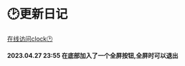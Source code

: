 # 🕑更新日记  
 [在线访问clock🕑](https://sweetorange2022.github.io/clock/)


<b>2023.04.27 23:55  在底部加入了一个全屏按钮,全屏时可以退出
